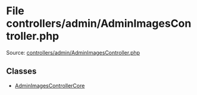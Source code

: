 File controllers/admin/AdminImagesController.php
=========

Source: [controllers/admin/AdminImagesController.php](https://github.com/PrestaShop/PrestaShop/blob/1.5.6.0/controllers/admin/AdminImagesController.php)


Classes
-------

* [AdminImagesControllerCore](class.AdminImagesControllerCore.md)


